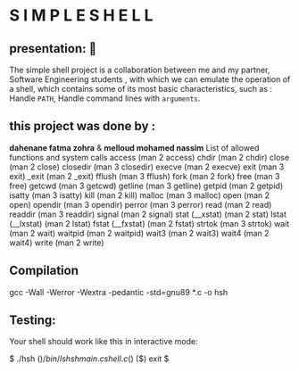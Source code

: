 # S I M P L E   S H E L L

## presentation: 🚀

The simple shell project is a collaboration between me and my partner, Software Engineering students , with which we can emulate the operation of a shell, which contains some of its most basic characteristics, such as : Handle `PATH`, Handle command lines with `arguments`.

## this project was done by :
**dahenane fatma zohra** & **melloud mohamed nassim**
List of allowed functions and system calls
access (man 2 access)
chdir (man 2 chdir)
close (man 2 close)
closedir (man 3 closedir)
execve (man 2 execve)
exit (man 3 exit)
_exit (man 2 _exit)
fflush (man 3 fflush)
fork (man 2 fork)
free (man 3 free)
getcwd (man 3 getcwd)
getline (man 3 getline)
getpid (man 2 getpid)
isatty (man 3 isatty)
kill (man 2 kill)
malloc (man 3 malloc)
open (man 2 open)
opendir (man 3 opendir)
perror (man 3 perror)
read (man 2 read)
readdir (man 3 readdir)
signal (man 2 signal)
stat (__xstat) (man 2 stat)
lstat (__lxstat) (man 2 lstat)
fstat (__fxstat) (man 2 fstat)
strtok (man 3 strtok)
wait (man 2 wait)
waitpid (man 2 waitpid)
wait3 (man 2 wait3)
wait4 (man 2 wait4)
write (man 2 write)

## Compilation
gcc -Wall -Werror -Wextra -pedantic -std=gnu89 *.c -o hsh
## Testing:
Your shell should work like this in interactive mode:

$ ./hsh
($) /bin/ls
hsh main.c shell.c
($)
($) exit
$
